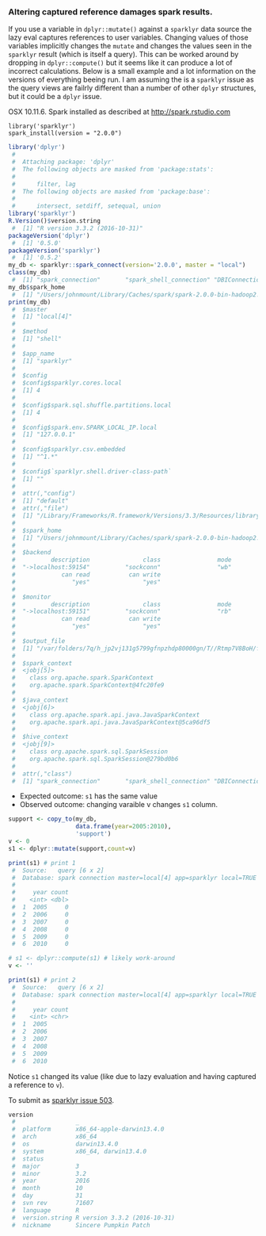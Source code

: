 ### Altering captured reference damages spark results.

If you use a variable in `dplyr::mutate()` against a `sparklyr` data source the lazy eval captures references to user variables. Changing values of those variables implicitly changes the `mutate` and changes the values seen in the `sparklyr` result (which is itself a query). This can be worked around by dropping in `dplyr::compute()` but it seems like it can produce a lot of incorrect calculations. Below is a small example and a lot information on the versions of everything beeing run. I am assuming the is a `sparklyr` issue as the query views are failrly different than a number of other `dplyr` structures, but it could be a `dplyr` issue.

<!-- Generated from .Rmd. Please edit that file -->
OSX 10.11.6. Spark installed as described at <http://spark.rstudio.com>

    library('sparklyr')
    spark_install(version = "2.0.0")

``` r
library('dplyr')
 #  
 #  Attaching package: 'dplyr'
 #  The following objects are masked from 'package:stats':
 #  
 #      filter, lag
 #  The following objects are masked from 'package:base':
 #  
 #      intersect, setdiff, setequal, union
library('sparklyr')
R.Version()$version.string
 #  [1] "R version 3.3.2 (2016-10-31)"
packageVersion('dplyr')
 #  [1] '0.5.0'
packageVersion('sparklyr')
 #  [1] '0.5.2'
my_db <- sparklyr::spark_connect(version='2.0.0', master = "local")
class(my_db)
 #  [1] "spark_connection"       "spark_shell_connection" "DBIConnection"
my_db$spark_home
 #  [1] "/Users/johnmount/Library/Caches/spark/spark-2.0.0-bin-hadoop2.7"
print(my_db)
 #  $master
 #  [1] "local[4]"
 #  
 #  $method
 #  [1] "shell"
 #  
 #  $app_name
 #  [1] "sparklyr"
 #  
 #  $config
 #  $config$sparklyr.cores.local
 #  [1] 4
 #  
 #  $config$spark.sql.shuffle.partitions.local
 #  [1] 4
 #  
 #  $config$spark.env.SPARK_LOCAL_IP.local
 #  [1] "127.0.0.1"
 #  
 #  $config$sparklyr.csv.embedded
 #  [1] "^1.*"
 #  
 #  $config$`sparklyr.shell.driver-class-path`
 #  [1] ""
 #  
 #  attr(,"config")
 #  [1] "default"
 #  attr(,"file")
 #  [1] "/Library/Frameworks/R.framework/Versions/3.3/Resources/library/sparklyr/conf/config-template.yml"
 #  
 #  $spark_home
 #  [1] "/Users/johnmount/Library/Caches/spark/spark-2.0.0-bin-hadoop2.7"
 #  
 #  $backend
 #          description               class                mode                text              opened 
 #  "->localhost:59154"          "sockconn"                "wb"            "binary"            "opened" 
 #             can read           can write 
 #                "yes"               "yes" 
 #  
 #  $monitor
 #          description               class                mode                text              opened 
 #  "->localhost:59151"          "sockconn"                "rb"            "binary"            "opened" 
 #             can read           can write 
 #                "yes"               "yes" 
 #  
 #  $output_file
 #  [1] "/var/folders/7q/h_jp2vj131g5799gfnpzhdp80000gn/T//Rtmp7V8BoH/fileffc027edcfe0_spark.log"
 #  
 #  $spark_context
 #  <jobj[5]>
 #    class org.apache.spark.SparkContext
 #    org.apache.spark.SparkContext@4fc20fe9
 #  
 #  $java_context
 #  <jobj[6]>
 #    class org.apache.spark.api.java.JavaSparkContext
 #    org.apache.spark.api.java.JavaSparkContext@5ca96df5
 #  
 #  $hive_context
 #  <jobj[9]>
 #    class org.apache.spark.sql.SparkSession
 #    org.apache.spark.sql.SparkSession@279bd0b6
 #  
 #  attr(,"class")
 #  [1] "spark_connection"       "spark_shell_connection" "DBIConnection"
```

-   Expected outcome: `s1` has the same value
-   Observed outcome: changing varaible v changes `s1` column.

``` r
support <- copy_to(my_db,
                   data.frame(year=2005:2010),
                   'support')
v <- 0
s1 <- dplyr::mutate(support,count=v)

print(s1) # print 1
 #  Source:   query [6 x 2]
 #  Database: spark connection master=local[4] app=sparklyr local=TRUE
 #  
 #     year count
 #    <int> <dbl>
 #  1  2005     0
 #  2  2006     0
 #  3  2007     0
 #  4  2008     0
 #  5  2009     0
 #  6  2010     0

# s1 <- dplyr::compute(s1) # likely work-around
v <- ''

print(s1) # print 2
 #  Source:   query [6 x 2]
 #  Database: spark connection master=local[4] app=sparklyr local=TRUE
 #  
 #     year count
 #    <int> <chr>
 #  1  2005      
 #  2  2006      
 #  3  2007      
 #  4  2008      
 #  5  2009      
 #  6  2010
```

Notice `s1` changed its value (like due to lazy evaluation and having captured a reference to `v`).

To submit as [sparklyr issue 503](https://github.com/rstudio/sparklyr/issues/503).

``` r
version
 #                 _                           
 #  platform       x86_64-apple-darwin13.4.0   
 #  arch           x86_64                      
 #  os             darwin13.4.0                
 #  system         x86_64, darwin13.4.0        
 #  status                                     
 #  major          3                           
 #  minor          3.2                         
 #  year           2016                        
 #  month          10                          
 #  day            31                          
 #  svn rev        71607                       
 #  language       R                           
 #  version.string R version 3.3.2 (2016-10-31)
 #  nickname       Sincere Pumpkin Patch
```
